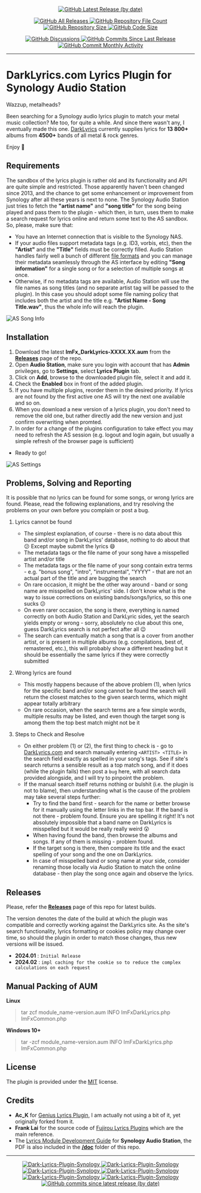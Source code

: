 <p align="center">
    <a href="https://github.com/imfx77/Dark-Lyrics-Plugin-Synology/releases">
        <img src="https://img.shields.io/github/v/release/imfx77/Dark-Lyrics-Plugin-Synology?style=for-the-badge&color=brightgreen" alt="GitHub Latest Release (by date)" title="GitHub Latest Release (by date)">
    </a>
</p>
<p align="center">
    <a href="https://github.com/imfx77/Dark-Lyrics-Plugin-Synology/releases">
        <img src="https://img.shields.io/github/downloads/imfx77/Dark-Lyrics-Plugin-Synology/total?style=for-the-badge&color=orange" alt="GitHub All Releases" title="GitHub All Downloads">
    </a>
    <a href="https://github.com/imfx77/Dark-Lyrics-Plugin-Synology/releases">
        <img src="https://img.shields.io/github/directory-file-count/imfx77/Dark-Lyrics-Plugin-Synology?style=for-the-badge&color=orange" alt="GitHub Repository File Count" title="GitHub Repository File Count">
    </a>
    <a href="https://github.com/imfx77/Dark-Lyrics-Plugin-Synology/releases">
        <img src="https://img.shields.io/github/repo-size/imfx77/Dark-Lyrics-Plugin-Synology?style=for-the-badge&color=orange" alt="GitHub Repository Size" title="GitHub Repository Size">
    </a>
    <a href="https://github.com/imfx77/Dark-Lyrics-Plugin-Synology/releases">
        <img src="https://img.shields.io/github/languages/code-size/imfx77/Dark-Lyrics-Plugin-Synology?style=for-the-badge&color=orange" alt="GitHub Code Size" title="GitHub Code Size">
    </a>
</p>
<p align="center">
    <a href="https://github.com/imfx77/Dark-Lyrics-Plugin-Synology/discussions">
        <img src="https://img.shields.io/github/discussions/imfx77/Dark-Lyrics-Plugin-Synology?style=for-the-badge&color=blue" alt="GitHub Discussions" title="Read Discussions">
    </a>
    <a href="https://github.com/imfx77/Dark-Lyrics-Plugin-Synology/compare">
        <img src="https://img.shields.io/github/commits-since/imfx77/Dark-Lyrics-Plugin-Synology/latest?include_prereleases&style=for-the-badge&color=blue" alt="GitHub Commits Since Last Release" title="GitHub Commits Since Last Release">
    </a>
    <a href="https://github.com/imfx77/Dark-Lyrics-Plugin-Synology/compare">
        <img src="https://img.shields.io/github/commit-activity/m/imfx77/Dark-Lyrics-Plugin-Synology?style=for-the-badge&color=blue" alt="GitHub Commit Monthly Activity" title="GitHub Commit Monthly Activity">
    </a>
</p>

-------


DarkLyrics.com Lyrics Plugin for Synology Audio Station
=======================================================

Wazzup, metalheads?

Been searching for a Synology audio lyrics plugin to match your metal music collection?
Me too, for quite a while. And since there wasn't any, I eventually made this one.
[DarkLyrics](http://www.darklyrics.com/) currently supplies lyrics for **13 800+** albums from **4500+** bands of all metal & rock genres.

Enjoy 🤘

Requirements
------------

The sandbox of the lyrics plugin is rather old and its functionality and API are quite simple and restricted. Those apparently haven't been changed since 2013, and the chance to get some enhancement or improvement from Synology after all these years is next to none. The Synology Audio Station just tries to fetch the **"artist name"** and **"song title"** for the song being played and pass them to the plugin - which then, in turn, uses them to make a search request for lyrics online and return some text to the AS sandbox.
So, please, make sure that:

* You have an Internet connection that is visible to the Synology NAS.
* If your audio files support metadata tags (e.g. ID3, vorbis, etc), then the **"Artist"** and the **"Title"** fields must be correctly filled. Audio Station handles fairly well a bunch of different [file formats](https://www.synology.com/en-nz/dsm/7.1/software_spec/audio_station) and you can manage their metadata seamlessly through the AS interface by editing **"Song information"** for a single song or for a selection of multiple songs at once.
* Otherwise, if no metadata tags are available, Audio Station will use the file names as song titles (and no separate artist tag will be passed to the plugin). In this case you should adopt some file naming policy that includes both the artist and the title e.g. **"Artist Name - Song Title.wav"**, thus the whole info will reach the plugin.

![AS Song Info](/assets/AS_SongInfo.png)

Installation
------------

1. Download the latest **ImFx_DarkLyrics-XXXX.XX.aum** from the [**Releases**](https://github.com/imfx77/Dark-Lyrics-Plugin-Synology/releases) page of the repo.
2. Open **Audio Station**, make sure you login with account that has **Admin** privileges, go to **Settings**, select **Lyrics Plugin** tab.
3. Click on **Add**, browse to the downloaded plugin file, select it and add it.
4. Check the **Enabled** box in front of the added plugin.
5. If you have multiple plugins, reorder them in the desired priority. If lyrics are not found by the first active one AS will try the next one available and so on.
6. When you download a new version of a lyrics plugin, you don't need to remove the old one, but rather directly add the new version and just confirm overwriting when promted.
7. In order for a change of the plugins configuration to take effect you may need to refresh the AS session (e.g. logout and login again, but usually a simple refresh of the browser page is sufficient)

* Ready to go!

![AS Settings](/assets/AS_Settings.png)

Problems, Solving and Reporting
-------------------------------

It is possible that no lyrics can be found for some songs, or wrong lyrics are found.
Please, read the following explanations, and try resolving the problems on your own before you complain or post a bug.

1. Lyrics cannot be found

   * The simplest explanation, of course - there is no data about this band and/or song in DarkLyrics' database, nothing to do about that 😕 Except maybe submit the lyrics 😄
   * The metadata tags or the file name of your song have a misspelled artist and/or title
   * The metadata tags or the file name of your song contain extra terms - e.g. "bonus song", "intro", "instrumental", "YYYY" - that are not an actual part of the title and are bugging the search
   * On rare occasion, it might be the other way around - band or song name are misspelled on DarkLyrics' side. I don't know what is the way to issue corrections on existing bands/songs/lyrics, so this one sucks 😕
   * On even rarer occasion, the song is there, everything is named correctly on both Audio Station and DarkLyric sides, yet the search yields empty or wrong - sorry, absolutely no clue about this one, guess DarkLyrics search is not perfect after all 😉
   * The search can eventually match a song that is a cover from another artist, or is present in multiple albums (e.g. compilations, best of, remastered, etc.), this will probably show a different heading but it should be essentially the same lyrics if they were correctly submitted
2. Wrong lyrics are found

   * This mostly happens because of the above problem (1), when lyrics for the specific band and/or song cannot be found the search will return the closest matches to the given search terms, which might appear totally arbitrary
   * On rare occasion, when the search terms are a few simple words, multiple results may be listed, and even though the target song is among them the top best match might not be it
3. Steps to Check and Resolve

   * On either problem (1) or (2), the first thing to check is - go to [DarkLyrics.com](http://www.darklyrics.com/) and search manually entering `<ARTIST> <TITLE>` in the search field exactly as spelled in your song's tags. See if site's search returns a sensible result as a top match song, and if it does (while the plugin fails) then post a `bug` here, with all search data provided alongside, and I will try to pinpoint the problem.
   * If the manual search itself returns nothing or bulshit (i.e. the plugin is not to blame), then understanding what is the cause of the problem may take several steps further:
     * Try to find the band first - search for the name or better browse for it manually using the letter links in the top bar. If the band is not there - problem found. Ensure you are spelling it right! It's not absolutely impossible that a band name on DarkLyrics is misspelled but it would be really really weird 😲
     * When having found the band, then browse the albums and songs. If any of them is missing - problem found.
     * If the target song is there, then compare its title and the exact spelling of your song and the one on DarkLyrics.
     * In case of misspelled band or song name at your side, consider renaming those locally via Audio Station to match the online database - then play the song once again and observe the lyrics.

Releases
--------

Please, refer the [**Releases**](https://github.com/imfx77/Dark-Lyrics-Plugin-Synology/releases) page of this repo for latest builds.

The version denotes the date of the build at which the plugin was compatible and correctly working against the DarkLyrics site.
As the site's search functionality, lyrics formatting or cookies policy may change over time, so should the plugin in order to match those changes, thus new versions will be issued.

* **2024.01** : `Initial Release`
* **2024.02** : `impl caching for the cookie so to reduce the complex calculations on each request`

Manual Packing of AUM
---------------------

**Linux**

> tar zcf module_name-version.aum INFO ImFxDarkLyrics.php ImFxCommon.php

**Windows 10+**

> tar -zcf module_name-version.aum INFO ImFxDarkLyrics.php ImFxCommon.php

License
-------

The plugin is provided under the [MIT](LICENSE) license.

Credits
-------

* **Ac_K** for [Genius Lyrics Plugin](https://github.com/AcK77/Genius-Lyrics-Plugin-Synology), I am actually not using a bit of it, yet originally forked from it.
* **Frank Lai** for the source code of [Fujirou Lyrics Plugins](https://github.com/franklai/synologylyric/tree/master/src) which are the main reference.
* The [Lyrics Module Development Guide](https://global.download.synology.com/download/Document/DeveloperGuide/AS_Guide.pdf) for **Synology Audio Station**, the PDF is also included in the [**/doc**](https://github.com/imfx77/Dark-Lyrics-Plugin-Synology/tree/master/doc) folder of this repo.

-------

<p align="center">
    <a href="https://github.com/imfx77/Dark-Lyrics-Plugin-Synology/stargazers" title="View Stargazers">
        <img src="https://img.shields.io/github/stars/imfx77/Dark-Lyrics-Plugin-Synology?logo=github&style=flat-square" alt="Dark-Lyrics-Plugin-Synology">
    </a>
    <a href="https://github.com/imfx77/Dark-Lyrics-Plugin-Synology/forks" title="See Forks">
        <img src="https://img.shields.io/github/forks/imfx77/Dark-Lyrics-Plugin-Synology?logo=github&style=flat-square" alt="Dark-Lyrics-Plugin-Synology">
    </a>
    <a href="https://github.com/imfx77/Dark-Lyrics-Plugin-Synology/blob/master/LICENSE" title="Read License">
        <img src="https://img.shields.io/github/license/imfx77/Dark-Lyrics-Plugin-Synology?style=flat-square" alt="Dark-Lyrics-Plugin-Synology">
    </a>
    <a href="https://github.com/imfx77/Dark-Lyrics-Plugin-Synology/issues" title="Open Issues">
        <img src="https://img.shields.io/github/issues-raw/imfx77/Dark-Lyrics-Plugin-Synology?style=flat-square" alt="Dark-Lyrics-Plugin-Synology">
    </a>
    <a href="https://github.com/imfx77/Dark-Lyrics-Plugin-Synology/issues?q=is%3Aissue+is%3Aclosed" title="Closed Issues">
        <img src="https://img.shields.io/github/issues-closed/imfx77/Dark-Lyrics-Plugin-Synology?style=flat-square" alt="Dark-Lyrics-Plugin-Synology">
    </a>
    <a href="https://github.com/imfx77/Dark-Lyrics-Plugin-Synology/discussions" title="Read Discussions">
        <img src="https://img.shields.io/github/discussions/imfx77/Dark-Lyrics-Plugin-Synology?style=flat-square" alt="Dark-Lyrics-Plugin-Synology">
    </a>
    <a href="https://github.com/imfx77/Dark-Lyrics-Plugin-Synology/compare/" title="Latest Commits">
        <img alt="GitHub commits since latest release (by date)" src="https://img.shields.io/github/commits-since/imfx77/Dark-Lyrics-Plugin-Synology/latest?style=flat-square">
    </a>
</p>

